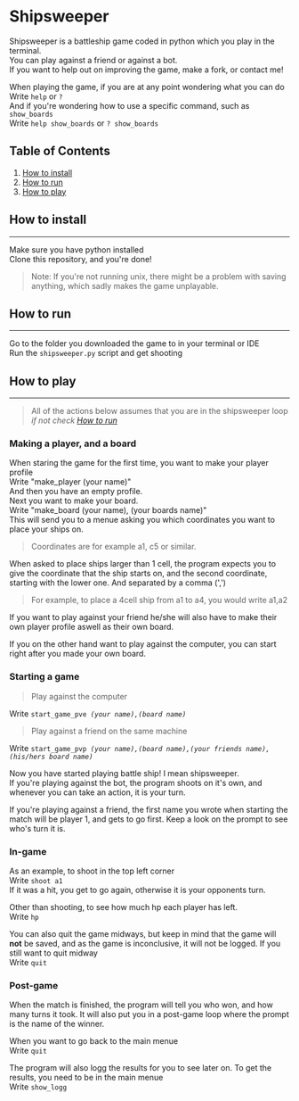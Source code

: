 # Shipsweeper
Shipsweeper is a battleship game coded in python which you play in the terminal.  
You can play against a friend or against a bot.  
If you want to help out on improving the game, make a fork, or contact me!

When playing the game, if you are at any point wondering what you can do  
Write ```help``` or ```?```  
And if you're wondering how to use a specific command, such as ```show_boards```  
Write ```help show_boards``` or ```? show_boards```
## Table of Contents
1. [How to install](#How-to-install)
2. [How to run](#How-to-run)
3. [How to play](#How-to-play)



## How to install
---
Make sure you have python installed  
Clone this repository, and you're done!  
>Note: If you're not running unix, there might be a problem with saving anything, which sadly makes the game unplayable.
## How to run
---
Go to the folder you downloaded the game to in your terminal or IDE  
Run the ```shipsweeper.py``` script and get shooting

## How to play
---
>All of the actions below assumes that you are in the shipsweeper loop  
_if not check [How to run](#How-to-run)_
### __Making a player, and a board__
  
  
When staring the game for the first time, you want to make your player profile  
Write "make_player (your name)"  
And then you have an empty profile.    
Next you want to make your board.  
Write "make_board (your name), (your boards name)"  
This will send you to a menue asking you which coordinates you want to place your ships on.  
>Coordinates are for example a1, c5 or similar.  

When asked to place ships larger than 1 cell, the program expects you to give the coordinate that the ship starts on, and the second coordinate, starting with the lower one. And separated by a comma (',')  
>For example, to place a 4cell ship from a1 to a4, you would write a1,a2

If you want to play against your friend he/she will also have to make their own player profile aswell as their own board.

If you on the other hand want to play against the computer, you can start right after you made your own board.

### __Starting a game__

>Play against the computer

Write ```start_game_pve ```_```(your name),(board name)```_  

>Play against a friend on the same machine

Write ```start_game_pvp ```_```(your name),(board name),(your friends name),(his/hers board name)```_  

Now you have started playing battle ship! I mean shipsweeper.  
If you're playing against the bot, the program shoots on it's own, and whenever you can take an action, it is your turn.  

If you're playing against a friend, the first name you wrote when starting the match will be player 1, and gets to go first.
Keep a look on the prompt to see who's turn it is.  

### __In-game__

As an example, to shoot in the top left corner  
Write ```shoot a1```  
If it was a hit, you get to go again, otherwise it is your opponents turn.  

Other than shooting, to see how much hp each player has left.  
Write ```hp```  

You can also quit the game midways, but keep in mind that the game will __not__ be saved, and as the game is inconclusive, it will not be logged. If you still want to quit midway  
Write ```quit```  

### __Post-game__

When the match is finished, the program will tell you who won, and how many turns it took. It will also put you in a post-game loop where the prompt is the name of the winner.  

When you want to go back to the main menue  
Write ```quit```

The program will also logg the results for you to see later on.
To get the results, you need to be in the main menue  
Write ```show_logg```